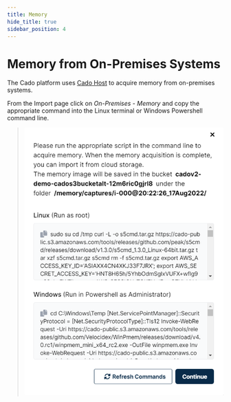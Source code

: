 ```yaml
---
title: Memory
hide_title: true
sidebar_position: 4
---
```


# Memory from On-Premises Systems
The Cado platform uses [Cado Host](/cado-host/intro) to acquire memory from on-premises systems.

From the Import page click on *On-Premises - Memory* and copy the appropriate command into the Linux terminal or Windows Powershell command line.

> ![On-Premises Memory](/img/on-premises-memory.png)